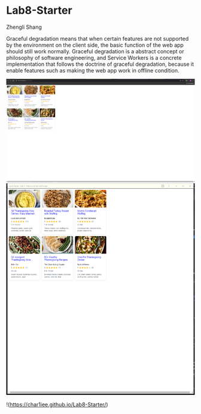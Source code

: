 # Lab8-Starter
Zhengli Shang

Graceful degradation means that when certain features are not supported by the environment on the client side, the basic function of the web app should still work normally. Graceful degradation is a abstract concept or philosophy of software engineering, and Service Workers is a concrete implementation that follows the doctrine of graceful degradation, because it enable features such as making the web app work in offline condition.

![pwa1](/pwa1.png)
![pwa2](/pwa2.png)

!(https://char1iee.github.io/Lab8-Starter/)